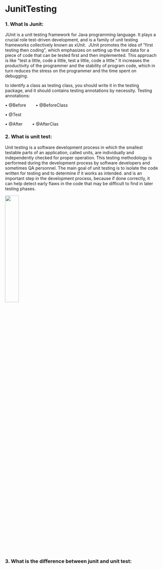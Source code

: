 # JunitTesting

### 1. What Is Junit:
JUnit is a unit testing framework for Java programming language. It plays a crucial role test-driven development, and is a family of unit testing frameworks collectively known as xUnit.
&nbsp;JUnit promotes the idea of "first testing then coding", which emphasizes on setting up the test data for a piece of code that can be tested first and then implemented. This approach is like "test a little, code a little, test a little, code a little." It increases the productivity of the programmer and the stability of program code, which in turn reduces the stress on the programmer and the time spent on debugging.

to identify a class as testing class, you should write it in the testing package, and it should 
contains testing annotations by necessity.
Testing annotations:
 
• @Before&nbsp;&nbsp;&nbsp;&nbsp;&nbsp;&nbsp;&nbsp;&nbsp;• @BeforeClass

• @Test

• @After&nbsp;&nbsp;&nbsp;&nbsp;&nbsp;&nbsp;&nbsp;&nbsp;• @AfterClas

### 2. What is unit test:
Unit testing is a software development process in which the smallest testable parts of an application, called units, are individually and independently checked for proper operation. This testing methodology is performed during the development process by software developers and sometimes QA personnel. The main goal of unit testing is to isolate the code written for testing and to determine if it works as intended.
and is an important step in the development process, because if done correctly, it can help detect early flaws in the code that may be difficult to find in later testing phases.

<img src="https://user-images.githubusercontent.com/80139183/209245880-bceddfe6-2a5f-4e87-8e9f-736d8cd5f612.jpg" width = "30%">
  
### 3. What is the difference between junit and unit test:
